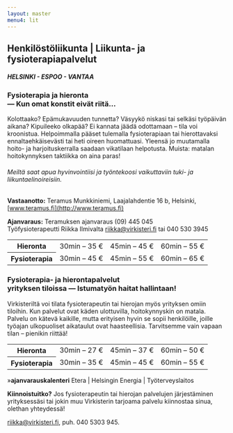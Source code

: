 ```yaml
---
layout: master
menu4: lit
---
```

## Henkilöstöliikunta | Liikunta- ja fysioterapiapalvelut
##### HELSINKI - ESPOO - VANTAA
### Fysioterapia ja hieronta<br>&mdash; Kun omat konstit eivät riitä&hellip;
Kolottaako? Epämukavuuden tunnetta? Väsyykö niskasi tai selkäsi työpäivän aikana? Kipuileeko olkapää? Ei kannata jäädä odottamaan – tila voi kroonistua. Helpoimmalla pääset tulemalla fysioterapiaan tai hierottavaksi ennaltaehkäisevästi tai heti oireen huomattuasi. Yleensä jo muutamalla hoito- ja harjoituskerralla saadaan vikatilaan helpotusta. Muista: matalan hoitokynnyksen taktiikka on aina paras!

###### Meiltä saat apua hyvinvointiisi ja työntekoosi vaikuttaviin tuki- ja liikuntaelinoireisiin.

**Vastaanotto:** Teramus Munkkiniemi, Laajalahdentie 16 b, Helsinki, [www.teramus.fi](http://www.teramus.fi)

**Ajanvaraus:** Teramuksen ajanvaraus (09) 445 045  
Työfysioterapeutti Riikka Ilmivalta [riikka@virkisteri.fi](mailto:riikka@virkisteri.fi) tai 040 530 3945

<table>
  <tr>
    <th>Hieronta</th><td>30min – 35 €</td><td>45min – 45 €</td><td>60min – 55 €</td>
  </tr>
  <tr>
    <th>Fysioterapia</th><td>30min – 45 €</td><td>45min – 55 €</td><td>60min – 65 €</td>
  </tr>
</table>

### Fysioterapia- ja hierontapalvelut<br>yrityksen tiloissa &mdash; Istumatyön haitat hallintaan!

Virkisteriltä voi tilata fysioterapeutin tai hierojan myös yrityksen omiin tiloihin. Kun palvelut ovat käden ulottuvilla, hoitokynnyskin on matala. Palvelu on kätevä kaikille, mutta erityisen hyvin se sopii henkilöille, joille työajan ulkopuoliset aikataulut ovat haasteellisia. Tarvitsemme vain vapaan tilan – pienikin riittää!


<table>
  <tr>
    <th>Hieronta</th><td>30min – 27 €</td><td>45min – 37 €</td><td>60min – 50 €</td>
  </tr>
  <tr>
    <th>Fysioterapia</th><td>30min – 35 €</td><td>45min – 45 €</td><td>60min – 55 €</td>
  </tr>
</table>

<div>
<span class="margin-indicator-container"><span class="margin-indicator">»</span><span class="calendar-links"><b>ajanvarauskalenteri</b> Etera | Helsingin Energia | Työterveyslaitos</span></span>
</div>

**Kiinnoistuitko?** Jos fysioterapeutin tai hierojan palvelujen järjestäminen yrityksessäsi tai jokin muu Virkisterin tarjoama palvelu kiinnostaa sinua, olethan yhteydessä!

[riikka@virkisteri.fi](mailto:riikka@virkisteri.fi), puh. 040 5303 945.
